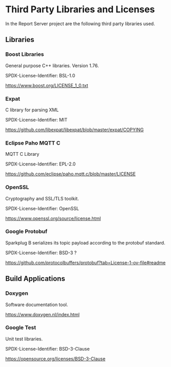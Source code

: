 # Third Party Libraries and Licenses
In the Report Server project are the following third party libraries used.

## Libraries

### Boost Libraries
General purpose C++ libraries. Version 1.76.

SPDX-License-Identifier: BSL-1.0 

https://www.boost.org/LICENSE_1_0.txt

### Expat
C library for parsing XML

SPDX-License-Identifier: MIT

https://github.com/libexpat/libexpat/blob/master/expat/COPYING

### Eclipse Paho MQTT C  
MQTT C Library

SPDX-License-Identifier: EPL-2.0

https://github.com/eclipse/paho.mqtt.c/blob/master/LICENSE

### OpenSSL
Cryptography and SSL/TLS toolkit.

SPDX-License-Identifier: OpenSSL

https://www.openssl.org/source/license.html

### Google Protobuf
Sparkplug B serializes its topic payload according to the protobuf standard.

SPDX-License-Identifier: BSD-3 ?

https://github.com/protocolbuffers/protobuf?tab=License-1-ov-file#readme

## Build Applications

### Doxygen

Software documentation tool.

https://www.doxygen.nl/index.html

### Google Test

Unit test libraries.

SPDX-License-Identifier: BSD-3-Clause

https://opensource.org/licenses/BSD-3-Clause



